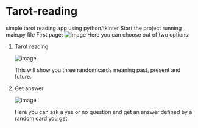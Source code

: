 # Tarot-reading
simple tarot reading app using python/tkinter
Start the project running main.py file
First page:
![image](https://github.com/a42b/Tarot-reading/assets/114471854/65570767-01e6-4404-a3fb-08707aeb1a35)
Here you can choose out of two options:
1. Tarot reading
   
   ![image](https://github.com/a42b/Tarot-reading/assets/114471854/6f6493db-055d-417f-acd9-30de4c7374ad)
   
   This will show you three random cards meaning past, present and future.
2. Get answer
   
   ![image](https://github.com/a42b/Tarot-reading/assets/114471854/86530765-9974-4bc0-8728-6667fb46ab52)
   
   Here you can ask a yes or no question and get an answer defined by a random card you get.
